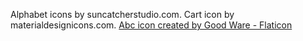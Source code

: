 Alphabet icons by suncatcherstudio.com.
Cart icon by materialdesignicons.com.
<a href="https://www.flaticon.com/free-icons/abc" title="abc icons">Abc icon created by Good Ware - Flaticon</a>

